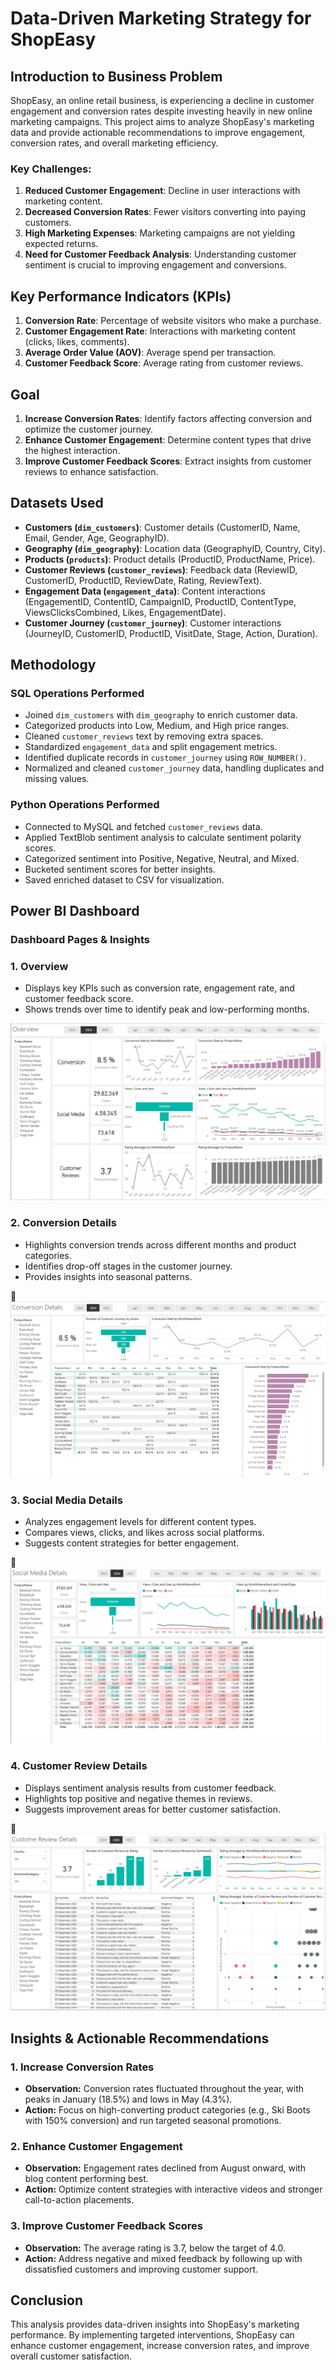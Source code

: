 # Data-Driven Marketing Strategy for ShopEasy

## Introduction to Business Problem
ShopEasy, an online retail business, is experiencing a decline in customer engagement and conversion rates despite investing heavily in new online marketing campaigns. This project aims to analyze ShopEasy's marketing data and provide actionable recommendations to improve engagement, conversion rates, and overall marketing efficiency.

### Key Challenges:
1. **Reduced Customer Engagement**: Decline in user interactions with marketing content.
2. **Decreased Conversion Rates**: Fewer visitors converting into paying customers.
3. **High Marketing Expenses**: Marketing campaigns are not yielding expected returns.
4. **Need for Customer Feedback Analysis**: Understanding customer sentiment is crucial to improving engagement and conversions.

## Key Performance Indicators (KPIs)
1. **Conversion Rate**: Percentage of website visitors who make a purchase.
2. **Customer Engagement Rate**: Interactions with marketing content (clicks, likes, comments).
3. **Average Order Value (AOV)**: Average spend per transaction.
4. **Customer Feedback Score**: Average rating from customer reviews.

## Goal
1. **Increase Conversion Rates**: Identify factors affecting conversion and optimize the customer journey.
2. **Enhance Customer Engagement**: Determine content types that drive the highest interaction.
3. **Improve Customer Feedback Scores**: Extract insights from customer reviews to enhance satisfaction.

## Datasets Used
- **Customers (`dim_customers`)**: Customer details (CustomerID, Name, Email, Gender, Age, GeographyID).
- **Geography (`dim_geography`)**: Location data (GeographyID, Country, City).
- **Products (`products`)**: Product details (ProductID, ProductName, Price).
- **Customer Reviews (`customer_reviews`)**: Feedback data (ReviewID, CustomerID, ProductID, ReviewDate, Rating, ReviewText).
- **Engagement Data (`engagement_data`)**: Content interactions (EngagementID, ContentID, CampaignID, ProductID, ContentType, ViewsClicksCombined, Likes, EngagementDate).
- **Customer Journey (`customer_journey`)**: Customer interactions (JourneyID, CustomerID, ProductID, VisitDate, Stage, Action, Duration).

## Methodology
### **SQL Operations Performed**
- Joined `dim_customers` with `dim_geography` to enrich customer data.
- Categorized products into Low, Medium, and High price ranges.
- Cleaned `customer_reviews` text by removing extra spaces.
- Standardized `engagement_data` and split engagement metrics.
- Identified duplicate records in `customer_journey` using `ROW_NUMBER()`.
- Normalized and cleaned `customer_journey` data, handling duplicates and missing values.

### **Python Operations Performed**
- Connected to MySQL and fetched `customer_reviews` data.
- Applied TextBlob sentiment analysis to calculate sentiment polarity scores.
- Categorized sentiment into Positive, Negative, Neutral, and Mixed.
- Bucketed sentiment scores for better insights.
- Saved enriched dataset to CSV for visualization.

## Power BI Dashboard
### **Dashboard Pages & Insights**

### **1. Overview**
- Displays key KPIs such as conversion rate, engagement rate, and customer feedback score.
- Shows trends over time to identify peak and low-performing months.

![Overview Dashboard](Dashboard%20Screenshots/Overview.png)

### **2. Conversion Details**
- Highlights conversion trends across different months and product categories.
- Identifies drop-off stages in the customer journey.
- Provides insights into seasonal patterns.

📌 ![Overview Dashboard](Dashboard%20Screenshots/Conversion%20Details.png)

### **3. Social Media Details**
- Analyzes engagement levels for different content types.
- Compares views, clicks, and likes across social platforms.
- Suggests content strategies for better engagement.

📌 ![Overview Dashboard](Dashboard%20Screenshots/Social%20Media%20Details.png)


### **4. Customer Review Details**
- Displays sentiment analysis results from customer feedback.
- Highlights top positive and negative themes in reviews.
- Suggests improvement areas for better customer satisfaction.

📌 ![Overview Dashboard](Dashboard%20Screenshots/Customer%20Review%20Details.png)

## Insights & Actionable Recommendations
### **1. Increase Conversion Rates**
- **Observation:** Conversion rates fluctuated throughout the year, with peaks in January (18.5%) and lows in May (4.3%).
- **Action:** Focus on high-converting product categories (e.g., Ski Boots with 150% conversion) and run targeted seasonal promotions.

### **2. Enhance Customer Engagement**
- **Observation:** Engagement rates declined from August onward, with blog content performing best.
- **Action:** Optimize content strategies with interactive videos and stronger call-to-action placements.

### **3. Improve Customer Feedback Scores**
- **Observation:** The average rating is 3.7, below the target of 4.0.
- **Action:** Address negative and mixed feedback by following up with dissatisfied customers and improving customer support.

## Conclusion
This analysis provides data-driven insights into ShopEasy's marketing performance. By implementing targeted interventions, ShopEasy can enhance customer engagement, increase conversion rates, and improve overall customer satisfaction.

